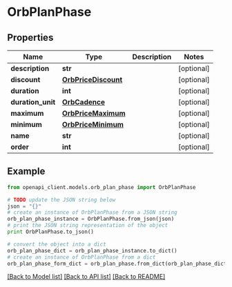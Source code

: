 # OrbPlanPhase


## Properties
Name | Type | Description | Notes
------------ | ------------- | ------------- | -------------
**description** | **str** |  | [optional] 
**discount** | [**OrbPriceDiscount**](OrbPriceDiscount.md) |  | [optional] 
**duration** | **int** |  | [optional] 
**duration_unit** | [**OrbCadence**](OrbCadence.md) |  | [optional] 
**maximum** | [**OrbPriceMaximum**](OrbPriceMaximum.md) |  | [optional] 
**minimum** | [**OrbPriceMinimum**](OrbPriceMinimum.md) |  | [optional] 
**name** | **str** |  | [optional] 
**order** | **int** |  | [optional] 

## Example

```python
from openapi_client.models.orb_plan_phase import OrbPlanPhase

# TODO update the JSON string below
json = "{}"
# create an instance of OrbPlanPhase from a JSON string
orb_plan_phase_instance = OrbPlanPhase.from_json(json)
# print the JSON string representation of the object
print OrbPlanPhase.to_json()

# convert the object into a dict
orb_plan_phase_dict = orb_plan_phase_instance.to_dict()
# create an instance of OrbPlanPhase from a dict
orb_plan_phase_form_dict = orb_plan_phase.from_dict(orb_plan_phase_dict)
```
[[Back to Model list]](../README.md#documentation-for-models) [[Back to API list]](../README.md#documentation-for-api-endpoints) [[Back to README]](../README.md)


